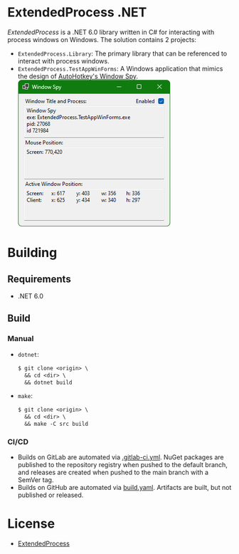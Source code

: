 # ExtendedProcess .NET
_ExtendedProcess_ is a .NET 6.0 library written in C# for interacting with process windows on Windows. The solution contains 2 projects:
* `ExtendedProcess.Library`: The primary library that can be referenced to interact with process windows.
* `ExtendedProcess.TestAppWinForms`: A Windows application that mimics the design of [AutoHotkey's Window Spy](https://amourspirit.github.io/AutoHotkey-Snippit/WindowSpy.html).  
![Window Spy](docs/window_spy.png)

# Building
## Requirements
* .NET 6.0

## Build
### Manual
* `dotnet`:
  ```
  $ git clone <origin> \
    && cd <dir> \
    && dotnet build
  ```
* `make`:
  ```
  $ git clone <origin> \
    && cd <dir> \
    && make -C src build
  ```

### CI/CD
* Builds on GitLab are automated via [.gitlab-ci.yml](.gitlab-ci.yml). NuGet packages are published to the repository registry when pushed to the default branch, and releases are created when pushed to the main branch with a SemVer tag.
* Builds on GitHub are automated via [build.yaml](.github/workflows/build.yaml). Artifacts are built, but not published or released.

# License
* [ExtendedProcess](LICENSE.md)

